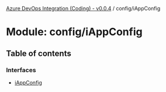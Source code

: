 [Azure DevOps Integration (Coding) - v0.0.4](../README.md) / config/iAppConfig

# Module: config/iAppConfig

## Table of contents

### Interfaces

- [iAppConfig](../interfaces/config_iAppConfig.iAppConfig.md)
